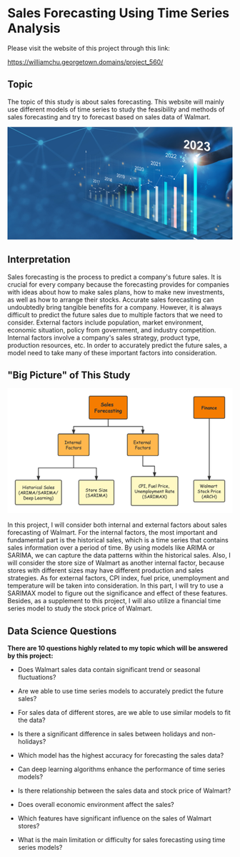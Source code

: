 # Sales Forecasting Using Time Series Analysis

Please visit the website of this project through this link:

https://williamchu.georgetown.domains/project_560/

## Topic

The topic of this study is about sales forecasting. This website will mainly use different models of time series to study the feasibility and methods of sales forecasting and try to forecast based on sales data of Walmart.

![](./images/sales.jpeg)

## Interpretation

Sales forecasting is the process to predict a company's future sales. It is crucial for every company because the forecasting provides for companies with ideas about how to make sales plans, how to make new investments, as well as how to arrange their stocks. Accurate sales forecasting can undoubtedly bring tangible benefits for a company. However, it is always difficult to predict the future sales due to multiple factors that we need to consider. External factors include population, market environment, economic situation, policy from government, and industry competition. Internal factors involve a company's sales strategy, product type, production resources, etc. In order to accurately predict the future sales, a model need to take many of these important factors into consideration. 

## "Big Picture" of This Study

![](./images/flow.png)

In this project, I will consider both internal and external factors about sales forecasting of Walmart. For the internal factors, the most important and fundamental part is the historical sales, which is a time series that contains sales information over a period of time. By using models like ARIMA or SARIMA, we can capture the data patterns within the historical sales. Also, I will consider the store size of Walmart as another internal factor, because stores with different sizes may have different production and sales strategies. As for external factors, CPI index, fuel price, unemployment and temperature will be taken into consideration. In this part, I will try to use a SARIMAX model to figure out the significance and effect of these features. Besides, as a supplement to this project, I will also utilize a financial time series model to study the stock price of Walmart.

## Data Science Questions

**There are 10 questions highly related to my topic which will be answered by this project:**

- Does Walmart sales data contain significant trend or seasonal fluctuations?

- Are we able to use time series models to accurately predict the future sales?

- For sales data of different stores, are we able to use similar models to fit the data?

- Is there a significant difference in sales between holidays and non-holidays?

- Which model has the highest accuracy for forecasting the sales data?

- Can deep learning algorithms enhance the performance of time series models?

- Is there relationship between the sales data and stock price of Walmart?

- Does overall economic environment affect the sales?

- Which features have significant influence on the sales of Walmart stores?

- What is the main limitation or difficulty for sales forecasting using time series models?
